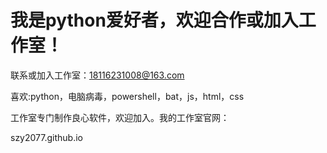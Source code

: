 # 我是python爱好者，欢迎合作或加入工作室！

联系或加入工作室：18116231008@163.com

喜欢:python，电脑病毒，powershell，bat，js，html，css

工作室专门制作良心软件，欢迎加入。我的工作室官网：

szy2077.github.io
